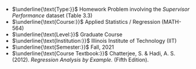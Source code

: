 - $\underline{\text{Type:}}$ Homework Problem involving the *Supervisor Performance* dataset (Table 3.3)
- $\underline{\text{Course:}}$ Applied Statistics / Regression (MATH-564)
- $\underline{\text{Level:}}$ Graduate Course
- $\underline{\text{Institution:}}$ Illinois Institute of Technology (IIT)
- $\underline{\text{Semester:}}$ Fall, 2021
- $\underline{\text{Course Textbook:}}$ Chatterjee, S. & Hadi, A. S. (2012). *Regression Analysis by Example.* (Fifth Edition).

